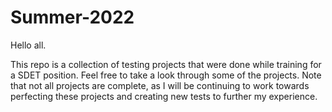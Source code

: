 # Summer-2022

Hello all.

This repo is a collection of testing projects that were done while training for a SDET position.
Feel free to take a look through some of the projects.
Note that not all projects are complete, as I will be continuing to work towards perfecting these projects and creating new tests to further my experience.
